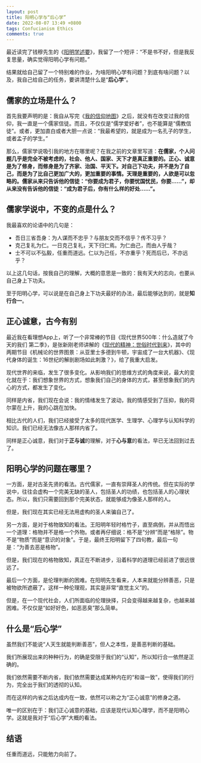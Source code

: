 ```yaml
---
layout: post
title: 阳明心学与“后心学”
date: 2022-08-07 13:49 +0800
tags: Confucianism Ethics
comments: true
---
```


最近读完了钱穆先生的《[阳明学述要](https://book.douban.com/subject/26584863/)》，我留了一个短评：“不是书不好，但是我反复思量，确实觉得阳明心学有问题。”

结果就给自己留了一个特别难的作业，为啥阳明心学有问题？到底有啥问题？以及，我自己给自己的任务，要讲清楚什么是“**后心学**”。

## 儒家的立场是什么？

首先我要声明的是：我自从写完《[我的信仰地图](/2016/06/20/my-faith-map.html)》之后，就没有在改变过我的信仰，我一直是一个儒家信徒。而且，不仅仅是“儒学爱好者”，也不能算是“儒教信徒”。或者，更加直白或者大胆一点说：“我最希望的，就是成为一名孔子的学生，或者孟子的学生。”

那么，儒家学说吸引我的地方在哪里呢？在我之前的文章里写道：**在儒家，个人问题几乎是完全不被考虑的，社会、他人、国家、天下才是真正重要的。正心、诚意是为了修身，而修身是为了齐家、治国、平天下。对自己下功夫，并不是为了自己，而是为了比自己更加广大的，更加重要的事情。天理是重要的，人欲是可以忽略的。儒家从来只告诉他的信徒：“你要成为君子，你要忧国忧民，你要……”，却从来没有告诉他的信徒：“成为君子后，你有什么样的好处……”。**

## 儒家学说中，不变的点是什么？

我最喜欢的论语中的几句是：

* 吾日三省吾身：为人谋而不忠乎？与朋友交而不信乎？传不习乎？
* 克己复礼为仁。一日克己复礼，天下归仁焉。为仁由己，而由人乎哉？
* 士不可以不弘毅，任重而道远。仁以为己任，不亦重乎？死而后已，不亦远乎？

以上这几句话，按我自己的理解，大概的意思是一致的：我有天大的志向，也要从自己身上下功夫。

至于阳明心学，可以说是在自己身上下功夫最好的办法，最后能够达到的，就是**知行合一**。

## 正心诚意，古今有别

最近我在看理想App上，听了一个非常棒的节目《现代世界500年：什么造就了今天的我们 第二季》，是张新刚老师讲解的《[现代的精神：世俗时代到来](https://shop.vistopia.com.cn/detail?id=247&source=content&_t=0.47733361132550756)》，其中的两期节目《机械论的世界图景：从亚里士多德到牛顿，宇宙成了一台大机器》、《现代身体的诞生：16世纪的解剖剧场如此刺激？》，给了我重大启发。

现代世界的来临，发生了很多变化。从影响我们的思维方式的角度来说，最大的变化就在于：我们想象世界的方式，想象我们自己的身体的方式，甚至想象我们的内心的方式，都发生了变化。

同样是内省，我们现在会说：我的情绪发生了波动，我的情感受到了压抑，我的荷尔蒙在上升，我的心跳在加快。

相比古代的人们，我们已经接受了太多的现代医学、生理学、心理学与认知科学的知识。我们已经无法像古人那样内省了。

同样是正心诚意，我们对于**正与诚**的理解，对于**心与意**的看法，早已无法回到过去了。

## 阳明心学的问题在哪里？

一方面，是对古圣先贤的看法。古代儒家，一直有崇拜圣人的传统。但在实际的学说中，往往会虚构一个完美无缺的圣人，包括圣人的功绩，也包括圣人的心理状态。所以，我们只需要回到那个完美状态，就能够成为像圣人那样的人。

但是，我们现在其实已经无法用虚构的圣人来骗自己了。

另一方面，是对于格物致知的看法。王阳明年轻时格竹子，直至病倒，并从而悟出一个道理：格物并不是格一个外物。或者再仔细说：格不是“分辨”而是“格除”。物不是“物质”而是“意识的对象”。于是，最终王阳明留下了四句教，最后一句是：“为善去恶是格物”。

但是，我们现在的格物致知，真正在不断进步，沿着科学的道理已经前进了很远很远了。

最后一个方面，是伦理判断的困难。在阳明先生看来，人本来就能分辨善恶，只是被物欲所遮蔽了。这样一种伦理观，其实是非常“直觉主义”的。

但是，在一个现代社会，人们所面临的伦理抉择，只会变得越来越复杂，也越来越困难。不仅仅是“如好好色，如恶恶臭”那么简单。

## 什么是“后心学”

虽然我们不能说“人天生就能判断善恶”，但人之本性，是善恶判断的基础。

我们所展现出来的种种行为，的确是受限于我们的“认知”，所以知行合一依然是正确的。

我们依然需要不断内省，我们依然需要达成某种内在的“和谐一致”，使得我们的行为，完全出于我们的透彻的认知。

而在这样的内省之后达成内在一致，依然可以称之为“正心诚意”的修身之道。

唯一的区别在于：我们正心诚意的基础，应该是现代认知心理学，而不是阳明心学。这就是我对于“后心学”大概的看法。

## 结语

任重而道远，只能勉力向前了。